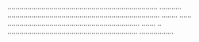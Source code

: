   ...........................................................................   ...........    
 ............................................................................ ........ ...... 
  ..................................................................         .......         ..  
    .................................................................           .................   
